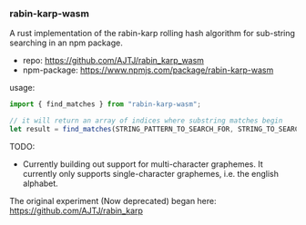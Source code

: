 ### rabin-karp-wasm

A rust implementation of the rabin-karp rolling hash algorithm for sub-string searching in an npm package.
- repo: https://github.com/AJTJ/rabin_karp_wasm
- npm-package: https://www.npmjs.com/package/rabin-karp-wasm

usage:
```js
import { find_matches } from "rabin-karp-wasm";

// it will return an array of indices where substring matches begin
let result = find_matches(STRING_PATTERN_TO_SEARCH_FOR, STRING_TO_SEARCH_WITHIN);
```

TODO:
- Currently building out support for multi-character graphemes. It currently only supports single-character graphemes, i.e. the english alphabet.

The original experiment (Now deprecated) began here:
https://github.com/AJTJ/rabin_karp